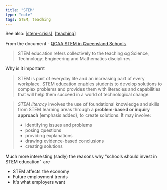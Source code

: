 ```yaml
---
title: "STEM"
type: "note"
tags: STEM, teaching
---
```


See also: [[stem-crisis]], [[teaching]]

From the document - [QCAA STEM in Queensland Schools](https://www.qcaa.qld.edu.au/downloads/aciq/stem-resources/teaching/ac_stem_qld_schools.pdf)

> STEM education refers collectively to the teaching og Science, Technology, Engineering and Mathematics disciplines.

Why is it important

> STEM is part of everyday life and an increasing part of every workplace. STEM education enables students to develop solutions to complex problems and provides them with literacies and capabilities that will help them succeed in a world of technological change.

> _STEM literacy_ involves the use of foundational knowledge and skills from STEM learning areas through a **problem-based or inquiry approach** (emphasis added), to create solutions. It may involve:
> - identifying issues and problems 
> - posing questions 
> - providing explanations
> - drawing evidence-based conclusions
> - creating solutions

Much more interesting (sadly) the reasons why "schools should invest in STEM education" are

- STEM affects the economy
- Future employment trends
- It's what employers want

[//begin]: # "Autogenerated link references for markdown compatibility"
[stem-crisis]: ..%2FSociety%2Fstem-crisis "STEM Crisis"
[teaching]: teaching "Teaching"
[//end]: # "Autogenerated link references"